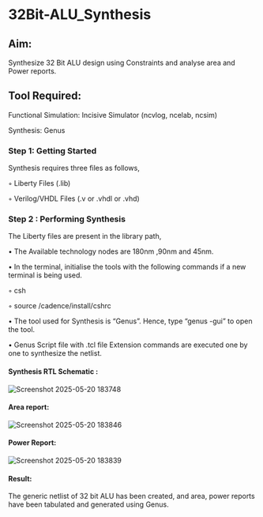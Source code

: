 # 32Bit-ALU_Synthesis

## Aim:

Synthesize 32 Bit ALU design using Constraints and analyse area and Power reports.

## Tool Required:

Functional Simulation: Incisive Simulator (ncvlog, ncelab, ncsim)

Synthesis: Genus

### Step 1: Getting Started

Synthesis requires three files as follows,

◦ Liberty Files (.lib)

◦ Verilog/VHDL Files (.v or .vhdl or .vhd)

### Step 2 : Performing Synthesis

The Liberty files are present in the library path,

• The Available technology nodes are 180nm ,90nm and 45nm.

• In the terminal, initialise the tools with the following commands if a new terminal is being
used.

◦ csh

◦ source /cadence/install/cshrc

• The tool used for Synthesis is “Genus”. Hence, type “genus -gui” to open the tool.

• Genus Script file with .tcl file Extension commands are executed one by one to synthesize the netlist.

#### Synthesis RTL Schematic :

![Screenshot 2025-05-20 183748](https://github.com/user-attachments/assets/de8a6ab7-dc6f-4b84-99d9-60a16cba2516)

#### Area report:

![Screenshot 2025-05-20 183846](https://github.com/user-attachments/assets/5784b018-bd61-42be-9d50-90a38cc5f01b)

#### Power Report:

![Screenshot 2025-05-20 183839](https://github.com/user-attachments/assets/e7d24781-1b5d-4b56-b750-1cb92a37c0ef)

#### Result: 

The generic netlist of 32 bit ALU  has been created, and area, power reports have been tabulated and generated using Genus.
